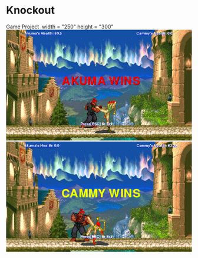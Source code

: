 # Knockout
Game Project
<img scr = "https://github.com/jaran6383/Knockout/blob/master/objectives/start%20screen%203.PNG" > width = "250" height = "300"
<img src = "https://github.com/jaran6383/Knockout/blob/master/objectives/akuma%20wins%20screen.PNG" >
<img src = "https://github.com/jaran6383/Knockout/blob/master/objectives/cammy%20wins%20screen.PNG" >
